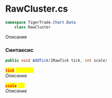 
# RawCluster.cs
```csharp
namespace TigerTrade.Chart.Data  
    class RawCluster
```

Описание

### Синтаксис
```csharp
public void AddTick(IRawTick tick, int scale)
```

<mark style="color:red;">**`tick`**</mark> <mark style="color:yellow;">`IRawTick`</mark>  
 *Описание*  
  
<mark style="color:red;">**`scale`**</mark> <mark style="color:yellow;">`int`</mark>  
 *Описание*  
  

                    
                    